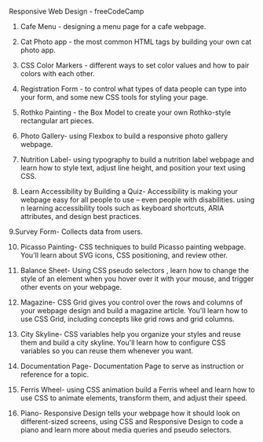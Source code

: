 Responsive Web Design - freeCodeCamp

1. Cafe Menu - designing a menu page for a cafe webpage.

2. Cat Photo app -  the most common HTML tags by building your own cat photo app.

3. CSS Color Markers - different ways to set color values and how to pair colors with each other.

4. Registration Form - to control what types of data people can type into your form, and some new CSS tools for styling your page.

5. Rothko Painting - the Box Model to create your own Rothko-style rectangular art pieces.

6. Photo Gallery- using Flexbox to build a responsive photo gallery webpage.

7. Nutrition Label-  using typography to build a nutrition label webpage and learn how to style text, adjust line height, and position your text using CSS.

8. Learn Accessibility by Building a Quiz- Accessibility is making your webpage easy for all people to use – even people with disabilities.
using n learning accessibility tools such as keyboard shortcuts, ARIA attributes, and design best practices.

9.Survey Form- Collects data from users.

10. Picasso Painting-  CSS techniques to build Picasso painting webpage. You'll learn about SVG icons, CSS positioning, and review other.

11. Balance Sheet- Using  CSS pseudo selectors , learn how to change the style of an element when you hover over it with your mouse, and trigger other events on your webpage.

12. Magazine- CSS Grid gives you control over the rows and columns of your webpage design and build a magazine article. You'll learn how to use CSS Grid, including concepts like grid rows and grid columns. 

13. City Skyline- CSS variables help you organize your styles and reuse them and build a city skyline. You'll learn how to configure CSS variables so you can reuse them whenever you want.

14. Documentation Page- Documentation Page to serve as instruction or reference for a topic.

15. Ferris Wheel- using CSS animation build a Ferris wheel and learn how to use CSS to animate elements, transform them, and adjust their speed.

16. Piano- Responsive Design tells your webpage how it should look on different-sized screens, using CSS and Responsive Design to code a piano and learn more about media queries and pseudo selectors.